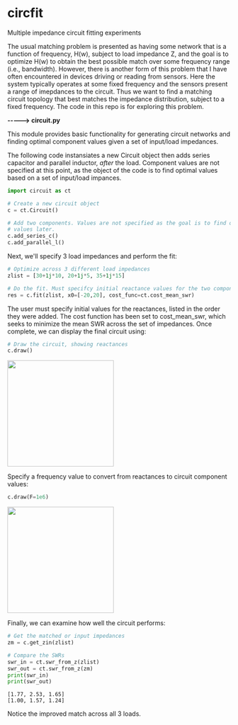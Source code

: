 # circfit
Multiple impedance circuit fitting experiments

The usual matching problem is presented as having some network that is a function of frequency, H(w), subject to load impedance Z, and the goal is to optimize H(w) to obtain the best possible match over some frequency range (i.e., bandwidth). However, there is another form of this problem that I have often encountered in devices driving or reading from sensors. Here the system typically operates at some fixed frequency and the sensors present a range of imepdances to the circuit. Thus we want to find a matching circuit topology that best matches the impedance distribution, subject to a fixed frequency. The code in this repo is for exploring this problem.

**-----> circuit.py**

This module provides basic functionality for generating circuit networks and finding optimal component values given a set of input/load impedances.


The following code instansiates a new Circuit object then adds series capacitor and parallel inductor, *after* the load. Component values are not specified at this point, as the object of the code is to find optimal values based on a set of input/load impances.
```python
import circuit as ct

# Create a new circuit object   
c = ct.Circuit()

# Add two components. Values are not specified as the goal is to find optimal
# values later.
c.add_series_c()
c.add_parallel_l()
```

Next, we'll specify 3 load impedances and perform the fit:

```python
# Optimize across 3 different load impedances
zlist = [30+1j*10, 20+1j*5, 35+1j*15]

# Do the fit. Must specifcy initial reactance values for the two components
res = c.fit(zlist, x0=[-20,20], cost_func=ct.cost_mean_swr)
```

The user must specify initial values for the reactances, listed in the order they were added. The cost function has been set to cost_mean_swr, which seeks to minimize the mean SWR across the set of impedances. Once complete, we can display the final circuit using:

```python
# Draw the circuit, showing reactances
c.draw()
```
<img src="https://github.com/BlankAdventure/circfit/assets/24900496/de8cdac7-5ef9-407b-ba25-fb73c840e445" height="240">

Specify a frequency value to convert from reactances to circuit component values:

```python
c.draw(F=1e6)
```
<img src="https://github.com/BlankAdventure/circfit/assets/24900496/ede28df3-aeff-418c-b37c-a0525e79583d" height="240">

Finally, we can examine how well the circuit performs:
```python
# Get the matched or input impedances 
zm = c.get_zin(zlist)

# Compare the SWRs 
swr_in = ct.swr_from_z(zlist)
swr_out = ct.swr_from_z(zm)
print(swr_in)
print(swr_out)
````
```
[1.77, 2.53, 1.65]
[1.00, 1.57, 1.24]
```
Notice the improved match across all 3 loads.

